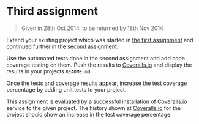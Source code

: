 # Third assignment

> Given in 28th Oct 2014, to be returned by 18th Nov 2014

Extend your existing project which was started in [the first assignment](2014-09-16.md)
and continued further in [the second assignment](2014-10-07.md).

Use the automated tests done in the second assignment and add code coverage testing on them.
Push the results to [Coveralls.io][] and display the results in your projects `README.md`.

Once the tests and coverage results appear, increase the test coverage percentage by adding unit tests to your project.

This assignment is evaluated by a successful installation of [Coveralls.io][] service to the given project.
The history shown at [Coveralls.io][] for the project should show an increase in the test coverage percentage.

[Coveralls.io]: https://coveralls.io ""
